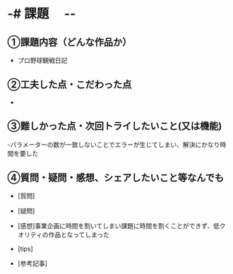 # -# 課題　 --

## ①課題内容（どんな作品か）
- プロ野球観戦日記

## ②工夫した点・こだわった点
- 

## ③難しかった点・次回トライしたいこと(又は機能)
-パラメーターの数が一致しないことでエラーが生じてしまい、解決にかなり時間を要した


## ④質問・疑問・感想、シェアしたいこと等なんでも
- [質問]

- [疑問]
- [感想]事業企画に時間を割いてしまい課題に時間を割くことができず、低クオリティの作品となってしまった
- [tips]
- [参考記事]